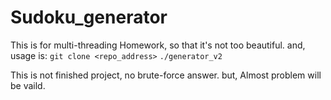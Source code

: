 # Sudoku_generator
This is for multi-threading Homework, so that it's not too beautiful.
and, usage is:
`git clone <repo_address>`
`./generator_v2`

This is not finished project, no brute-force answer.
but, Almost problem will be vaild.
